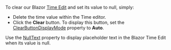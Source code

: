 To clear our Blazor [Time Edit](https://docs.devexpress.com/Blazor/DevExpress.Blazor.DxTimeEdit-1) and set its value to null, simply:

*   Delete the time value within the Time editor.
*   Click the **Clear** button. To display this button, set the [ClearButtonDisplayMode](https://docs.devexpress.com/Blazor/DevExpress.Blazor.DxTimeEdit-1.ClearButtonDisplayMode) property to **Auto**.

Use the [NullText](https://docs.devexpress.com/Blazor/DevExpress.Blazor.DxTimeEdit-1.NullText) property to display placeholder text in the Blazor Time Edit when its value is null.
